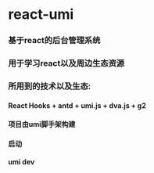 # react-umi

### 基于react的后台管理系统
### 用于学习react以及周边生态资源
### 所用到的技术以及生态:
#### React Hooks + antd + umi.js + dva.js + g2
#### 项目由umi脚手架构建
#### 启动
#### umi dev
